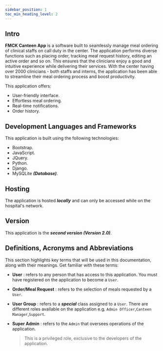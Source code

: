 ```yaml
---
sidebar_position: 1
toc_min_heading_level: 2
---
```


## Intro

**FMCK Canteen App** is a software built to seamlessly manage meal ordering of clinical staffs on call duty in the center.
The application performs diverse functions such as placing order, tracking meal request history, editing an active order and so on.
This ensures that the clinicians enjoy a good and intuitive experience while delivering their services.
With the center having over 2000 clinicians - both staffs and interns, the application has been able to streamline their meal ordering process and boost productivity.

This application offers:

- User-friendly interface.
- Effortless meal ordering.
- Real-time notifications.
- Order history.

## Development Languages and Frameworks

This application is built using the following technologies:

- Bootstrap.
- JavaScript.
- JQuery.
- Python.
- Django.
- MySQLite _**(Database)**_.

## Hosting

The application is hosted _**locally**_ and can only be accessed while on the hospital's network.

## Version

This application is the _**second version (Version 2.0)**_.

## Definitions, Acronyms and Abbreviations

This section highlights key terms that will be used in this documentation, along with their meanings. Get familiar with these terms:

- **User** : refers to any person that has access to this application. You must have registered on the application to become a `User`.

- **Order/Meal Request** : refers to the selection of meals requested by a `User`.

- **User Group** : refers to a _**special**_ class assigned to a `User`. There are different roles available on the application e.g. `Admin Officer`,`Canteen Manager`,`Support`.

- **Super Admin** : refers to the `Admin` that oversees operations of the application.

  > This is a privileged role, exclusive to the developers of the application.
